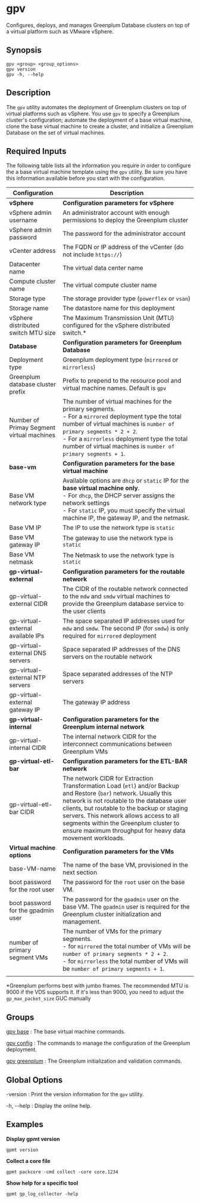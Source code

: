 # gpv 

Configures, deploys, and manages Greenplum Database clusters on top of a virtual platform such as VMware vSphere.

## <a id="section2"></a>Synopsis 

```
gpv <group> <group_options> 
gpv version
gpv -h, --help
```

## <a id="section3"></a>Description 

The `gpv` utility automates the deployment of Greenplum clusters on top of virtual platforms such as vSphere.
You use `gpv` to specify a Greenplum cluster's configuration; automate the deployment of a base virtual machine, clone the base virtual machine to create a cluster, and initialize a Greenplum Database on the set of virtual machines.

## <a id="info"></a>Required Inputs

The following table lists all the information you require in order to configure the a base virtual machine template using the `gpv` utility. Be sure you have this information available before you start with the configuration.

|Configuration|Description|
|-|-| 
|**vSphere**|**Configuration parameters for vSphere**|
|vSphere admin username|An administrator account with enough permissions to deploy the Greenplum cluster|
|vSphere admin password|The password for the administrator account| 
|vCenter address|The FQDN or IP address of the vCenter (do not include `https://`)|
|Datacenter name|The virtual data center name|
|Compute cluster name|The virtual compute cluster name|
|Storage type |The storage provider type (`powerflex` or `vsan`)|
|Storage name|The datastore name for this deployment|
|vSphere distributed switch MTU size|The Maximum Transmission Unit (MTU) configured for the vSphere distributed switch.*|
|**Database**|**Configuration parameters for Greenplum Database**|
|Deployment type|Greenplum deployment type (`mirrored` or `mirrorless`)|
|Greenplum database cluster prefix |Prefix to prepend to the resource pool and virtual machine names. Default is `gpv`|
|Number of Primay Segment virtual machines | The number of virtual machines for the primary segments. <br/> - For a `mirrored` deployment type the total number of virtual machines is `number of primary segments * 2 + 2`. <br/> - For a `mirrorless` deployment type the total number of virtual machines is `number of primary segments + 1`.|
|**base-vm**|**Configuration parameters for the base virtual machine**|
|Base VM network type |Available options are `dhcp` or `static` IP for the **base virtual machine only**. <br/> - For `dhcp`, the DHCP server assigns the network settings <br/> - For `static` IP, you must specify the virtual machine IP, the gateway IP, and the netmask.|
|Base VM IP| The IP to use the network type is `static`|
|Base VM gateway IP|The gateway to use the network type is `static`|
|Base VM netmask|The Netmask to use the network type is `static`|
|**gp-virtual-external**|**Configuration parameters for the routable network**|
|gp-virtual-external CIDR|The CIDR of the routable network connected to the `mdw` and `smdw` virtual machines to provide the Greenplum database service to the user clients|
|gp-virtual-external available IPs|The space separated IP addresses used for `mdw` and `smdw`. The second IP (for `smdw`) is only required for `mirrored` deployment|
|gp-virtual-external DNS servers|Space separated IP addresses of the DNS servers on the routable network|
|gp-virtual-external NTP servers|Space separated addresses of the NTP servers|
|gp-virtual-external gateway IP|The gateway IP address|
|**gp-virtual-internal**|**Configuration parameters for the Greenplum internal network**|
|gp-virtual-internal CIDR|The internal network CIDR for the interconnect communications between Greenplum VMs|
|**gp-virtual-etl-bar**|**Configuration parameters for the ETL-BAR network**|
|gp-virtual-etl-bar CIDR|The network CIDR for Extraction Transformation Load (`etl`) and/or Backup and Restore (`bar`) network. Usually this network is not routable to the database user clients, but routable to the backup or staging servers. This network allows access to all segments within the Greenplum cluster to ensure maximum throughput for heavy data movement workloads.|
|**Virtual machine options**|**Configuration parameters for the VMs**|
|base-VM-name|The name of the base VM, provisioned in the next section|
|boot password for the root user|The password for the `root` user on the base VM.|
|boot password for the gpadmin user|The password for the `gpadmin` user on the base VM. The `gpadmin` user is required for the Greenplum cluster initialization and management.|
|number of primary segment VMs|The number of VMs for the primary segments. <br/> - for `mirrored` the total number of VMs will be `number of primary segments * 2 + 2`. <br/> - for `mirrorless` the total number of VMs will be `number of primary segments + 1`.|
|||

*Greenplum performs best with jumbo frames. The recommended MTU is 9000 if the VDS supports it. If it's less than 9000, you need to adjust the `gp_max_packet_size` GUC manually

## <a id="section4"></a>Groups

[gpv base](gpv-base.html)
:   The base virtual machine commands.

[gpv config](gpv-config.html)
:   The commands to manage the configuration of the Greenplum deployment.

[gpv greenplum](gpv-greenplum.html)
:   The Greenplum initialization and validation commands.

## <a id="section4"></a>Global Options

-version
:   Print the version information for the `gpv` utility.

-h, --help
:   Display the online help.

## <a id="exs"></a>Examples 

**Display gpmt version**

``` 
gpmt version
```

**Collect a core file**

``` 
gpmt packcore -cmd collect -core core.1234
```

**Show help for a specific tool**

``` 
gpmt gp_log_collector -help
